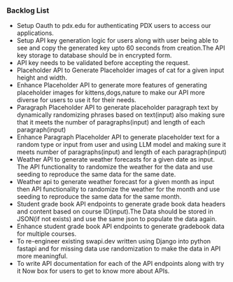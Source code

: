 ### Backlog List

- Setup Oauth to pdx.edu for authenticating PDX users to access our applications.
- Setup API key generation logic for users along with user being able to see and copy the generated key upto 60 seconds from creation.The API key storage to database should be in encrypted form.
- API key needs to be validated before accepting the request.
- Placeholder API to Generate Placeholder images of cat for a given input height and width.
- Enhance Placeholder API to generate more features of generating placeholder images for kittens,dogs,nature to make our API more diverse for users to use it for their needs.
- Paragraph Placeholder API to generate placeholder paragraph text by dynamically randomizing phrases based on text(input) also making sure that it meets the number of paragraphs(input) and length of each paragraph(input)
- Enhance Paragraph Placeholder API to generate placeholder text for a random type or input from user and using LLM model and making sure it meets number of paragraphs(input) and length of each paragraph(input)
- Weather API to generate weather forecasts for a given date as input. The API functionality to randomize the weather for the data and use seeding to reproduce the same data for the same date.
- Weather api to generate  weather forecast for a given month as input then API functionality to randomize the weather for the month and use seeding to reproduce the same data for the same month.
- Student grade book API endpoints to generate grade book data headers and content based on course ID(input).The Data should be stored in JSON(if not exists) and use the same json to populate the data again.
- Enhance student grade book API endpoints to generate gradebook data for multiple courses.
- To re-engineer existing swapi.dev written using Django into python fastapi and for missing data use randomization to make the data in API more meaningful.
- To write API documentation for each of the API endpoints along with try it Now box for users to get to know more about APIs.
